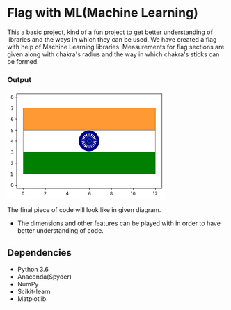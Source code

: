 # Flag with ML(Machine Learning)

This a basic project, kind of a fun project to get better understanding of libraries and the ways in which they can be used.
We have created a flag with help of Machine Learning libraries. Measurements for flag sections are given along with chakra's radius and the way in which chakra's sticks can be formed. 

### Output

![Output Diagram](flag.png)

The final piece of code will look like in given diagram.
- The dimensions and other features can be played with in order to have better understanding of code.

## Dependencies

- Python 3.6
- Anaconda(Spyder)
- NumPy
- Scikit-learn
- Matplotlib
